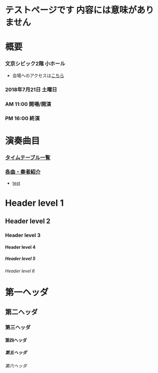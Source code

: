 # テストページです 内容には意味がありません
# 概要

### 文京シビック2階 小ホール
* 会場へのアクセスは[こちら](http://bunkyocivichall.jp/access)

### 2018年7月21日 土曜日
### AM 11:00 開場/開演
### PM 16:00 終演


# 演奏曲目
### [タイムテーブル一覧](timetable) 
### [各曲・奏者紹介](introduction)
* [test](test)

# Header level 1
## Header level 2
### Header level 3
#### Header level 4
##### Header level 5
###### Header level 6

# 第一ヘッダ
## 第二ヘッダ
### 第三ヘッダ
#### 第四ヘッダ
##### 第五ヘッダ
###### 第六ヘッダ
